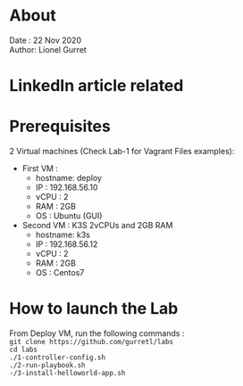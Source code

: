 # About
Date : 22 Nov 2020  
Author: Lionel Gurret
# LinkedIn article related
# Prerequisites
2 Virtual machines (Check Lab-1 for Vagrant Files examples):  
* First VM :  
    * hostname: deploy
    * IP : 192.168.56.10
    * vCPU : 2
    * RAM : 2GB
    * OS : Ubuntu (GUI)
* Second VM : K3S 2vCPUs and 2GB RAM  
    * hostname: k3s
    * IP : 192.168.56.12
    * vCPU : 2
    * RAM : 2GB
    * OS : Centos7
# How to launch the Lab
From Deploy VM, run the following commands :  
`git clone https://github.com/gurretl/labs`  
`cd labs`  
`./1-controller-config.sh`  
`./2-run-playbook.sh`  
`-/3-install-helloworld-app.sh`  